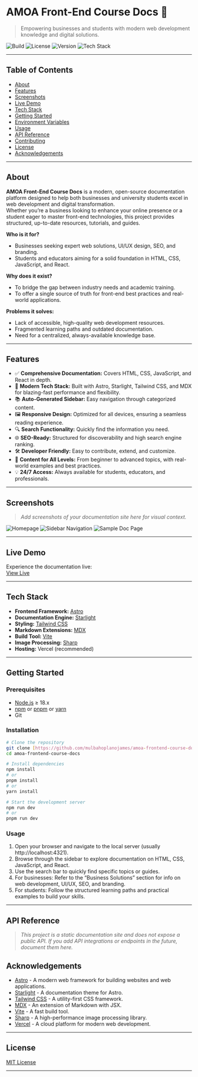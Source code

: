 # AMOA Front-End Course Docs 🚀

> Empowering businesses and students with modern web development knowledge and digital solutions.

![Build](https://img.shields.io/github/actions/workflow/status/mulbahoplanojames/amoa-frontend-course-docs/build.yml)
![License](https://img.shields.io/github/license/mulbahoplanojames/amoa-frontend-course-docs)
![Version](https://img.shields.io/github/package-json/v/mulbahoplanojames/amoa-frontend-course-docs)
![Tech Stack](https://img.shields.io/badge/astro-%235C2D91.svg?style=flat&logo=astro&logoColor=white)

---

## Table of Contents

- [About](#about)
- [Features](#features)
- [Screenshots](#screenshots)
- [Live Demo](#live-demo)
- [Tech Stack](#tech-stack)
- [Getting Started](#getting-started)
- [Environment Variables](#environment-variables)
- [Usage](#usage)
- [API Reference](#api-reference)
- [Contributing](#contributing)
- [License](#license)
- [Acknowledgements](#acknowledgements)

---

## About

**AMOA Front-End Course Docs** is a modern, open-source documentation platform designed to help both businesses and university students excel in web development and digital transformation.  
Whether you’re a business looking to enhance your online presence or a student eager to master front-end technologies, this project provides structured, up-to-date resources, tutorials, and guides.

**Who is it for?**

- Businesses seeking expert web solutions, UI/UX design, SEO, and branding.
- Students and educators aiming for a solid foundation in HTML, CSS, JavaScript, and React.

**Why does it exist?**

- To bridge the gap between industry needs and academic training.
- To offer a single source of truth for front-end best practices and real-world applications.

**Problems it solves:**

- Lack of accessible, high-quality web development resources.
- Fragmented learning paths and outdated documentation.
- Need for a centralized, always-available knowledge base.

---

## Features

- ✅ **Comprehensive Documentation:** Covers HTML, CSS, JavaScript, and React in depth.
- 🚀 **Modern Tech Stack:** Built with Astro, Starlight, Tailwind CSS, and MDX for blazing-fast performance and flexibility.
- 📚 **Auto-Generated Sidebar:** Easy navigation through categorized content.
- 🖼️ **Responsive Design:** Optimized for all devices, ensuring a seamless reading experience.
- 🔍 **Search Functionality:** Quickly find the information you need.
- 🌐 **SEO-Ready:** Structured for discoverability and high search engine ranking.
- 🛠️ **Developer Friendly:** Easy to contribute, extend, and customize.
- 📝 **Content for All Levels:** From beginner to advanced topics, with real-world examples and best practices.
- 💡 **24/7 Access:** Always available for students, educators, and professionals.

---

## Screenshots

> _Add screenshots of your documentation site here for visual context._

![Homepage](./public/screenshots/homepage.png)
![Sidebar Navigation](./public/screenshots/sidebar.png)
![Sample Doc Page](./public/screenshots/sample-doc.png)

---

## Live Demo

Experience the documentation live:  
[View Live](https://amoa-frontend-course-docs.vercel.app)

---

## Tech Stack

- **Frontend Framework:** [Astro](https://astro.build/)
- **Documentation Engine:** [Starlight](https://starlight.astro.build/)
- **Styling:** [Tailwind CSS](https://tailwindcss.com/)
- **Markdown Extensions:** [MDX](https://mdxjs.com/)
- **Build Tool:** [Vite](https://vitejs.dev/)
- **Image Processing:** [Sharp](https://sharp.pixelplumbing.com/)
- **Hosting:** Vercel (recommended)

---

## Getting Started

### Prerequisites

- [Node.js](https://nodejs.org/) ≥ 18.x
- [npm](https://www.npmjs.com/) or [pnpm](https://pnpm.io/) or [yarn](https://yarnpkg.com/)
- Git

### Installation

```bash
# Clone the repository
git clone [https://github.com/mulbahoplanojames/amoa-frontend-course-docs.git](https://github.com/mulbahoplanojames/amoa-frontend-course-docs.git)
cd amoa-frontend-course-docs

# Install dependencies
npm install
# or
pnpm install
# or
yarn install

# Start the development server
npm run dev
# or
pnpm run dev
```

### Usage

1. Open your browser and navigate to the local server (usually http://localhost:4321).
2. Browse through the sidebar to explore documentation on HTML, CSS, JavaScript, and React.
3. Use the search bar to quickly find specific topics or guides.
4. For businesses: Refer to the “Business Solutions” section for info on web development, UI/UX, SEO, and branding.
5. For students: Follow the structured learning paths and practical examples to build your skills.

---

## API Reference

> _This project is a static documentation site and does not expose a public API.
> If you add API integrations or endpoints in the future, document them here._

## Acknowledgements

- [Astro](https://astro.build/) - A modern web framework for building websites and web applications.
- [Starlight](https://starlight.astro.build/) - A documentation theme for Astro.
- [Tailwind CSS](https://tailwindcss.com/) - A utility-first CSS framework.
- [MDX](https://mdxjs.com/) - An extension of Markdown with JSX.
- [Vite](https://vitejs.dev/) - A fast build tool.
- [Sharp](https://sharp.pixelplumbing.com/) - A high-performance image processing library.
- [Vercel](https://vercel.com/) - A cloud platform for modern web development.

---

## License

[MIT License](https://choosealicense.com/licenses/mit/)

---
